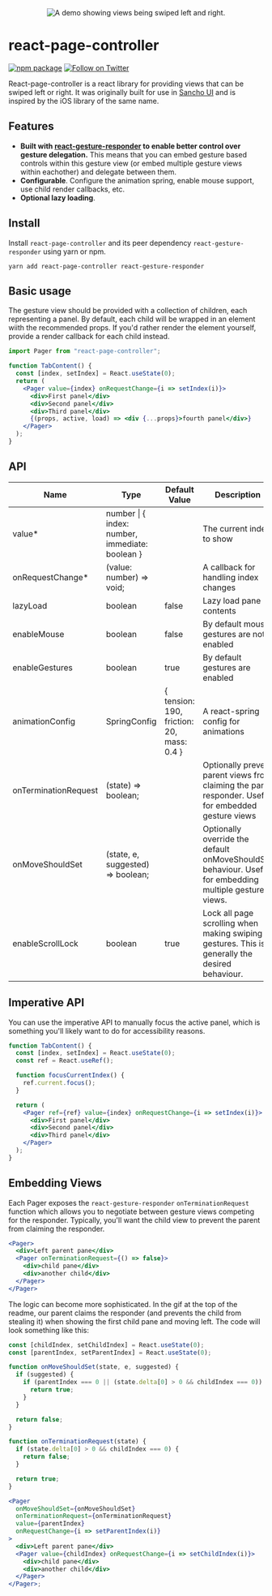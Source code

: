 <div align="center">
 <img 
    max-width="300px"
    alt="A demo showing views being swiped left and right."
     src="https://raw.githubusercontent.com/bmcmahen/react-page-controller/master/demo.gif">
</div>

# react-page-controller

[![npm package](https://img.shields.io/npm/v/react-page-controller/latest.svg)](https://www.npmjs.com/package/react-page-controller)
[![Follow on Twitter](https://img.shields.io/twitter/follow/benmcmahen.svg?style=social&logo=twitter)](https://twitter.com/intent/follow?screen_name=benmcmahen)

React-page-controller is a react library for providing views that can be swiped left or right. It was originally built for use in [Sancho UI](https://github.com/bmcmahen/sancho) and is inspired by the iOS library of the same name.

## Features

- **Built with [react-gesture-responder](https://github.com/bmcmahen/react-gesture-responder) to enable better control over gesture delegation.** This means that you can embed gesture based controls within this gesture view (or embed multiple gesture views within eachother) and delegate between them.
- **Configurable**. Configure the animation spring, enable mouse support, use child render callbacks, etc.
- **Optional lazy loading**.

## Install

Install `react-page-controller` and its peer dependency `react-gesture-responder` using yarn or npm.

```
yarn add react-page-controller react-gesture-responder
```

## Basic usage

The gesture view should be provided with a collection of children, each representing a panel. By default, each child will be wrapped in an element wiith the recommended props. If you'd rather render the element yourself, provide a render callback for each child instead.

```jsx
import Pager from "react-page-controller";

function TabContent() {
  const [index, setIndex] = React.useState(0);
  return (
    <Pager value={index} onRequestChange={i => setIndex(i)}>
      <div>First panel</div>
      <div>Second panel</div>
      <div>Third panel</div>
      {(props, active, load) => <div {...props}>fourth panel</div>}
    </Pager>
  );
}
```

## API

| Name                 | Type                                            | Default Value                             | Description                                                                                             |
| -------------------- | ----------------------------------------------- | ----------------------------------------- | ------------------------------------------------------------------------------------------------------- |
| value\*              | number \| { index: number, immediate: boolean } |                                           | The current index to show                                                                               |
| onRequestChange\*    | (value: number) => void;                        |                                           | A callback for handling index changes                                                                   |
| lazyLoad             | boolean                                         | false                                     | Lazy load pane contents                                                                                 |
| enableMouse          | boolean                                         | false                                     | By default mouse gestures are not enabled                                                               |
| enableGestures       | boolean                                         | true                                      | By default gestures are enabled                                                                         |
| animationConfig      | SpringConfig                                    | { tension: 190, friction: 20, mass: 0.4 } | A react-spring config for animations                                                                    |
| onTerminationRequest | (state) => boolean;                             |                                           | Optionally prevent parent views from claiming the pan-responder. Useful for embedded gesture views      |
| onMoveShouldSet      | (state, e, suggested) => boolean;               |                                           | Optionally override the default onMoveShouldSet behaviour. Useful for embedding multiple gesture views. |
| enableScrollLock     | boolean                                         | true                                      | Lock all page scrolling when making swiping gestures. This is generally the desired behaviour.          |

## Imperative API

You can use the imperative API to manually focus the active panel, which is something you'll likely want to do for accessibility reasons.

```jsx
function TabContent() {
  const [index, setIndex] = React.useState(0);
  const ref = React.useRef();

  function focusCurrentIndex() {
    ref.current.focus();
  }

  return (
    <Pager ref={ref} value={index} onRequestChange={i => setIndex(i)}>
      <div>First panel</div>
      <div>Second panel</div>
      <div>Third panel</div>
    </Pager>
  );
}
```

## Embedding Views

Each Pager exposes the `react-gesture-responder` `onTerminationRequest` function which allows you to negotiate between gesture views competing for the responder. Typically, you'll want the child view to prevent the parent from claiming the responder.

```jsx
<Pager>
  <div>Left parent pane</div>
  <Pager onTerminationRequest={() => false}>
    <div>child pane</div>
    <div>another child</div>
  </Pager>
</Pager>
```

The logic can become more sophisticated. In the gif at the top of the readme, our parent claims the responder (and prevents the child from stealing it) when showing the first child pane and moving left. The code will look something like this:

```jsx
const [childIndex, setChildIndex] = React.useState(0);
const [parentIndex, setParentIndex] = React.useState(0);

function onMoveShouldSet(state, e, suggested) {
  if (suggested) {
    if (parentIndex === 0 || (state.delta[0] > 0 && childIndex === 0)) {
      return true;
    }
  }

  return false;
}

function onTerminationRequest(state) {
  if (state.delta[0] > 0 && childIndex === 0) {
    return false;
  }

  return true;
}

<Pager
  onMoveShouldSet={onMoveShouldSet}
  onTerminationRequest={onTerminationRequest}
  value={parentIndex}
  onRequestChange={i => setParentIndex(i)}
>
  <div>Left parent pane</div>
  <Pager value={childIndex} onRequestChange={i => setChildIndex(i)}>
    <div>child pane</div>
    <div>another child</div>
  </Pager>
</Pager>;
```
